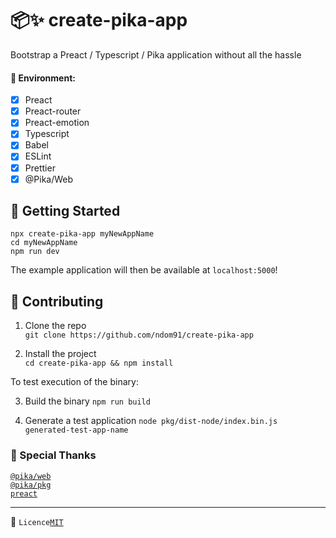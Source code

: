 # 📦✨ create-pika-app

Bootstrap a Preact / Typescript / Pika application without all the hassle

#### 🌲 Environment:

- [x] Preact
- [x] Preact-router
- [x] Preact-emotion
- [x] Typescript
- [x] Babel
- [x] ESLint
- [x] Prettier
- [x] @Pika/Web

## 🛫 Getting Started

```
npx create-pika-app myNewAppName
cd myNewAppName
npm run dev
```

The example application will then be available at `localhost:5000`!

## 🚧 Contributing

1. Clone the repo  
   `git clone https://github.com/ndom91/create-pika-app`

2. Install the project  
   `cd create-pika-app && npm install`

To test execution of the binary:

3. Build the binary
   `npm run build`

4. Generate a test application
   `node pkg/dist-node/index.bin.js generated-test-app-name`

### 🙏 Special Thanks

[`@pika/web`](https://pika.dev)  
[`@pika/pkg`](https://pika.dev)  
[`preact`](https://preactjs.com)

---

📝 `Licence`[`MIT`](https://opensource.org/licenses/MIT)

